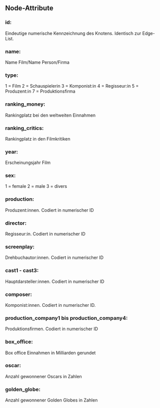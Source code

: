 ## Node-Attribute

### id:	
Eindeutige numerische Kennzeichnung des Knotens. Identisch zur Edge-List. 

### name:	
Name Film/Name Person/Firma

### type:	
1 = Film
2 = Schauspielerin
3 = Komponist:in 
4 = Regisseur:in 
5 = Produzent:in 
7 = Produktionsfirma

### ranking_money:	
Rankingplatz bei den weltweiten Einnahmen 

### ranking_critics:	
Rankingplatz in den Filmkritiken

### year:	
Erscheinungsjahr Film

### sex:
1 = female
2 = male
3 = divers

### production:	
Produzent:innen. Codiert in numerischer ID

### director: 
Regisseur:in. Codiert in numerischer ID

### screenplay:	
Drehbuchautor:innen. Codiert in numerischer ID

### cast1 - cast3:	
Hauptdarsteller:innen. Codiert in numerischer ID

### composer:	
Komponist:innen. Codiert in numerischer ID.

### production_company1 bis production_company4: 
Produktionsfirmen. Codiert in numerischer ID

### box_office:	
Box office Einnahmen in Milliarden gerundet

### oscar:	
Anzahl gewonnener Oscars in Zahlen

### golden_globe:	
Anzahl gewonnener Golden Globes in Zahlen
